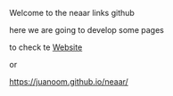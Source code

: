 Welcome to the neaar links github

here we are going to develop some pages

to check te [Website](https://links.neaar.store.)

or 

https://juanoom.github.io/neaar/
